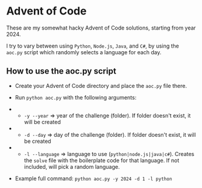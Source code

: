 # Advent of Code
These are my somewhat hacky Advent of Code solutions, starting from year 2024.

I try to vary between using `Python`, `Node.js`, `Java`, and `C#`, by using the `aoc.py` script which randomly selects a language for each day.

## How to use the aoc.py script
- Create your Advent of Code directory and place the `aoc.py` file there.
- Run `python aoc.py` with the following arguments:
- - `-y --year` => year of the challenge (folder). If folder doesn't exist, it will be created
- - `-d --day` => day of the challenge (folder). If folder doesn't exist, it will be created
- - `-l --language` => language to use (`python|node.js|java|c#`). Creates the `solve` file with the boilerplate code for that language. If not included, will pick a random language.

- Example full command: `python aoc.py -y 2024 -d 1 -l python` 